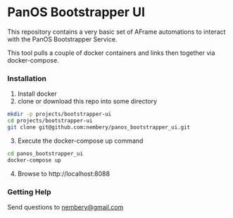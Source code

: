 # PanOS Bootstrapper UI

This repository contains a very basic set of AFrame automations to interact with the PanOS Bootstrapper Service.

This tool pulls a couple of docker containers and links then together via docker-compose.

### Installation

1. Install docker
2. clone or download this repo into some directory
```bash
mkdir -p projects/bootstrapper-ui
cd projects/bootstrapper-ui
git clone git@github.com:nembery/panos_bootstrapper_ui.git

```
3. Execute the docker-compose up command
```bash
cd panos_bootstrapper_ui
docker-compose up
```

4. Browse to http://localhost:8088

### Getting Help

Send questions to nembery@gmail.com
